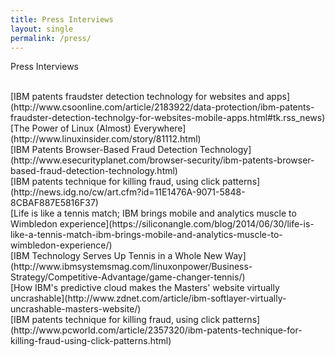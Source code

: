 ```yaml
---
title: Press Interviews
layout: single
permalink: /press/
---
```


Press Interviews

<br>
[IBM patents fraudster detection technology for websites and apps](http://www.csoonline.com/article/2183922/data-protection/ibm-patents-fraudster-detection-technolgy-for-websites-mobile-apps.html#tk.rss_news)
<br>
[The Power of Linux (Almost) Everywhere](http://www.linuxinsider.com/story/81112.html)
<br>
[IBM Patents Browser-Based Fraud Detection Technology](http://www.esecurityplanet.com/browser-security/ibm-patents-browser-based-fraud-detection-technology.html)
<br>
[IBM patents technique for killing fraud, using click patterns](http://news.idg.no/cw/art.cfm?id=11E1476A-9071-5848-8CBAF887E5816F37)
<br>
[Life is like a tennis match; IBM brings mobile and analytics muscle to Wimbledon experience](https://siliconangle.com/blog/2014/06/30/life-is-like-a-tennis-match-ibm-brings-mobile-and-analytics-muscle-to-wimbledon-experience/)
<br>
[IBM Technology Serves Up Tennis in a Whole New Way](http://www.ibmsystemsmag.com/linuxonpower/Business-Strategy/Competitive-Advantage/game-changer-tennis/)
<br>
[How IBM's predictive cloud makes the Masters' website virtually uncrashable](http://www.zdnet.com/article/ibm-softlayer-virtually-uncrashable-masters-website/)
<br>
[IBM patents technique for killing fraud, using click patterns](http://www.pcworld.com/article/2357320/ibm-patents-technique-for-killing-fraud-using-click-patterns.html)
<br>
